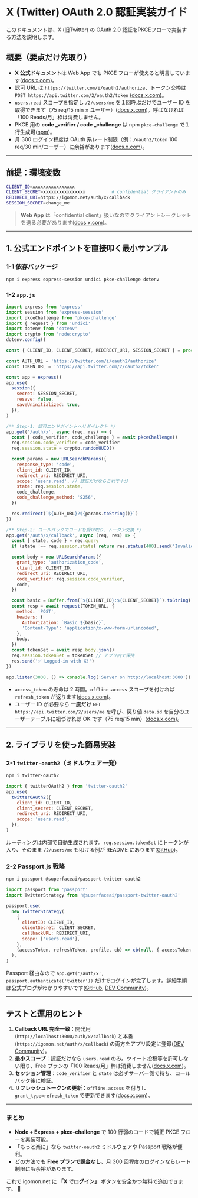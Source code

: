 # X (Twitter) OAuth 2.0 認証実装ガイド

このドキュメントは、X (旧Twitter) の OAuth 2.0 認証をPKCEフローで実装する方法を説明します。

## 概要（要点だけ先取り）

- **X 公式ドキュメント**は Web App でも PKCE フローが使えると明言しています([docs.x.com][1])。
- 認可 URL は `https://twitter.com/i/oauth2/authorize`、トークン交換は `POST https://api.twitter.com/2/oauth2/token` ([docs.x.com][2])。
- `users.read` スコープを指定し `/2/users/me` を１回呼ぶだけでユーザー ID を取得できます（75 req/15 min × ユーザー）([docs.x.com][3])。呼ばなければ「100 Reads/月」枠は消費しません。
- PKCE 用の **code \_verifier / code \_challenge** は npm `pkce-challenge` で１行生成可([npm][4])。
- 月 300 ログイン程度は OAuth 系レート制限（例：`/oauth2/token` 100 req/30 min/ユーザー）に余裕があります([docs.x.com][1])。

---

## 前提：環境変数

```bash
CLIENT_ID=xxxxxxxxxxxxxxxx
CLIENT_SECRET=xxxxxxxxxxxxxxxx          # confidential クライアントのみ
REDIRECT_URI=https://igomon.net/auth/x/callback
SESSION_SECRET=change_me
```

> **Web App** は「confidential client」扱いなのでクライアントシークレットを送る必要があります([docs.x.com][1])。

---

## 1. 公式エンドポイントを直接叩く最小サンプル

### 1-1 依存パッケージ

```bash
npm i express express-session undici pkce-challenge dotenv
```

### 1-2 `app.js`

```js
import express from 'express'
import session from 'express-session'
import pkceChallenge from 'pkce-challenge'
import { request } from 'undici'
import dotenv from 'dotenv'
import crypto from 'node:crypto'
dotenv.config()

const { CLIENT_ID, CLIENT_SECRET, REDIRECT_URI, SESSION_SECRET } = process.env

const AUTH_URL = 'https://twitter.com/i/oauth2/authorize'
const TOKEN_URL = 'https://api.twitter.com/2/oauth2/token'

const app = express()
app.use(
  session({
    secret: SESSION_SECRET,
    resave: false,
    saveUninitialized: true,
  }),
)

/** Step-1: 認可エンドポイントへリダイレクト */
app.get('/auth/x', async (req, res) => {
  const { code_verifier, code_challenge } = await pkceChallenge()
  req.session.code_verifier = code_verifier
  req.session.state = crypto.randomUUID()

  const params = new URLSearchParams({
    response_type: 'code',
    client_id: CLIENT_ID,
    redirect_uri: REDIRECT_URI,
    scope: 'users.read', // 認証だけならこれで十分
    state: req.session.state,
    code_challenge,
    code_challenge_method: 'S256',
  })

  res.redirect(`${AUTH_URL}?${params.toString()}`)
})

/** Step-2: コールバックでコードを受け取り、トークン交換 */
app.get('/auth/x/callback', async (req, res) => {
  const { state, code } = req.query
  if (state !== req.session.state) return res.status(400).send('Invalid state')

  const body = new URLSearchParams({
    grant_type: 'authorization_code',
    client_id: CLIENT_ID,
    redirect_uri: REDIRECT_URI,
    code_verifier: req.session.code_verifier,
    code,
  })

  const basic = Buffer.from(`${CLIENT_ID}:${CLIENT_SECRET}`).toString('base64')
  const resp = await request(TOKEN_URL, {
    method: 'POST',
    headers: {
      Authorization: `Basic ${basic}`,
      'Content-Type': 'application/x-www-form-urlencoded',
    },
    body,
  })
  const tokenSet = await resp.body.json()
  req.session.tokenSet = tokenSet // アプリ内で保持
  res.send('✅ Logged-in with X!')
})

app.listen(3000, () => console.log('Server on http://localhost:3000'))
```

- `access_token` の寿命は 2 時間。`offline.access` スコープを付ければ `refresh_token` が返ります([docs.x.com][1])。
- ユーザー ID が必要なら **一度だけ** `GET https://api.twitter.com/2/users/me` を呼び、戻り値 `data.id` を自分のユーザーテーブルに紐づければ OK です（75 req/15 min）([docs.x.com][3])。

---

## 2. ライブラリを使った簡易実装

### 2-1 `twitter-oauth2`（ミドルウェア一発）

```bash
npm i twitter-oauth2
```

```js
import { twitterOAuth2 } from 'twitter-oauth2'
app.use(
  twitterOAuth2({
    client_id: CLIENT_ID,
    client_secret: CLIENT_SECRET,
    redirect_uri: REDIRECT_URI,
    scope: 'users.read',
  }),
)
```

ルーティングは内部で自動生成されます。`req.session.tokenSet` にトークンが入り、そのまま `/2/users/me` も叩ける例が README にあります([GitHub][5])。

### 2-2 Passport.js 戦略

```bash
npm i passport @superfaceai/passport-twitter-oauth2
```

```js
import passport from 'passport'
import TwitterStrategy from '@superfaceai/passport-twitter-oauth2'

passport.use(
  new TwitterStrategy(
    {
      clientID: CLIENT_ID,
      clientSecret: CLIENT_SECRET,
      callbackURL: REDIRECT_URI,
      scope: ['users.read'],
    },
    (accessToken, refreshToken, profile, cb) => cb(null, { accessToken, profile }),
  ),
)
```

Passport 経由なので `app.get('/auth/x', passport.authenticate('twitter'))` だけでログインが完了します。詳細手順は公式ブログがわかりやすいです([GitHub][6], [DEV Community][7])。

---

## テストと運用のヒント

1. **Callback URL 完全一致**：開発用 (`http://localhost:3000/auth/x/callback`) と本番 (`https://igomon.net/auth/x/callback`) の両方をアプリ設定に登録([DEV Community][7])。
2. **最小スコープ**：認証だけなら `users.read` のみ。ツイート投稿等を許可しない限り、Free プランの「100 Reads/月」枠は消費しません([docs.x.com][3])。
3. **セッション管理**：`code_verifier` と `state` は必ずサーバー側で持ち、コールバック後に検証。
4. **リフレッシュトークンの更新**：`offline.access` を付与し `grant_type=refresh_token` で更新できます([docs.x.com][2])。

---

### まとめ

- **Node + Express + pkce-challenge** で 100 行弱のコードで純正 PKCE フローを実装可能。
- 「もっと楽に」なら `twitter-oauth2` ミドルウェアや Passport 戦略が便利。
- どの方法でも **Free プランで課金なし**、月 300 回程度のログインならレート制限にも余裕があります。

これで igomon.net に **「X でログイン」** ボタンを安全かつ無料で追加できます。 🎉

[1]: https://docs.x.com/resources/fundamentals/authentication/oauth-2-0/authorization-code 'OAuth 2.0 Authorization Code Flow with PKCE - X'
[2]: https://docs.x.com/resources/fundamentals/authentication/oauth-2-0/user-access-token?utm_source=chatgpt.com 'How to connect to endpoints using OAuth 2.0 Authorization ... - X API'
[3]: https://docs.x.com/x-api/fundamentals/rate-limits?utm_source=chatgpt.com 'Rate limits - X API'
[4]: https://www.npmjs.com/package/pkce-challenge 'pkce-challenge - npm'
[5]: https://github.com/kg0r0/twitter-oauth2 'GitHub - kg0r0/twitter-oauth2: :baby_chick: Express.js middleware implementation for Twitter OAuth2 Client.'
[6]: https://github.com/superfaceai/passport-twitter-oauth2 'GitHub - superfaceai/passport-twitter-oauth2: Twitter OAuth 2.0 Strategy for Passport for accessing Twitter API v2'
[7]: https://dev.to/superface/how-to-use-twitter-oauth-20-and-passportjs-for-user-login-33fk 'How to use Twitter OAuth 2.0 and Passport.js for user login - DEV Community'
